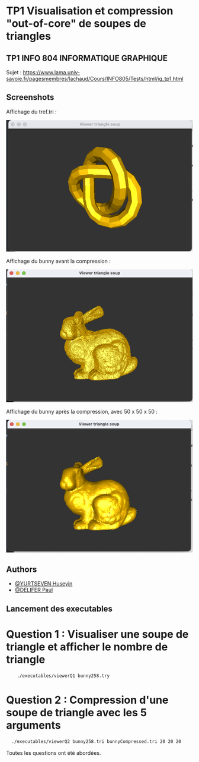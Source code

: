 
# TP1 Visualisation et compression "out-of-core" de soupes de triangles



## TP1 INFO 804 INFORMATIQUE GRAPHIQUE

Sujet : https://www.lama.univ-savoie.fr/pagesmembres/lachaud/Cours/INFO805/Tests/html/ig_tp1.html

## Screenshots

Affichage du tref.tri :

![App Screenshot](imagesREADME/Tref.png)

Affichage du bunny avant la compression :

![App Screenshot](imagesREADME/BunnyBeforeZip.png)

Affichage du bunny après la compression, avec 50 x 50 x 50 :

![App Screenshot](imagesREADME/BunnyAfterZip.png)


## Authors

- [@YURTSEVEN Huseyin](https://github.com/Yuss9)
- [@DELIFER Paul](https://github.com/Zall9)


## Lancement des executables

# Question 1 : Visualiser une soupe de triangle et afficher le nombre de triangle
```bash
    ./executables/viewerQ1 bunny258.try
```

# Question 2 : Compression d'une soupe de triangle avec les 5 arguments
```bash
  ./executables/viewerQ2 bunny258.tri bunnyCompressed.tri 20 20 20
```

Toutes les questions ont été abordées.

